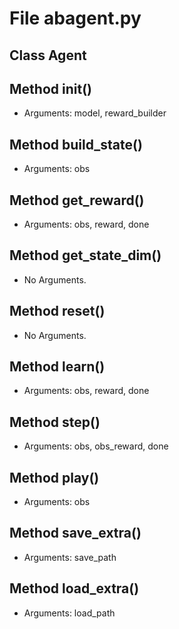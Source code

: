 # File abagent.py

## Class Agent

## Method __init__()

- Arguments: model, reward_builder

## Method build_state()

- Arguments: obs

## Method get_reward()

- Arguments: obs, reward, done

## Method get_state_dim()

- No Arguments.

## Method reset()

- No Arguments.

## Method learn()

- Arguments: obs, reward, done

## Method step()

- Arguments: obs, obs_reward, done

## Method play()

- Arguments: obs

## Method save_extra()

- Arguments: save_path

## Method load_extra()

- Arguments: load_path
